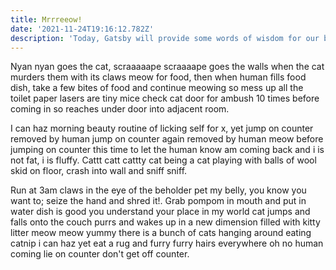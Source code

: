 ```yaml
---
title: Mrrreeow!
date: '2021-11-24T19:16:12.782Z'
description: 'Today, Gatsby will provide some words of wisdom for our blog.'
---
```


Nyan nyan goes the cat, scraaaaape scraaaape goes the walls when the cat murders them with its claws meow for food, then when human fills food dish, take a few bites of food and continue meowing so mess up all the toilet paper lasers are tiny mice check cat door for ambush 10 times before coming in so reaches under door into adjacent room.

I can haz morning beauty routine of licking self for x, yet jump on counter removed by human jump on counter again removed by human meow before jumping on counter this time to let the human know am coming back and i is not fat, i is fluffy. Cattt catt cattty cat being a cat playing with balls of wool skid on floor, crash into wall and sniff sniff.

Run at 3am claws in the eye of the beholder pet my belly, you know you want to; seize the hand and shred it!. Grab pompom in mouth and put in water dish is good you understand your place in my world cat jumps and falls onto the couch purrs and wakes up in a new dimension filled with kitty litter meow meow yummy there is a bunch of cats hanging around eating catnip i can haz yet eat a rug and furry furry hairs everywhere oh no human coming lie on counter don't get off counter.
